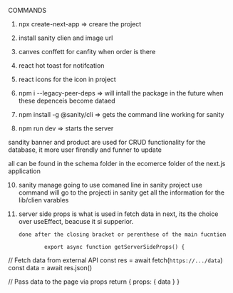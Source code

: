 
COMMANDS 
1. npx create-next-app   => creare the project
2. install sanity clien and image url
3. canves conffett for canfity when order is there
4. react hot toast for notifcation
5. react icons for the icon in project
7. npm i --legacy-peer-deps  => will intall the package in the future when these depenceis become dataed

 8. npm install -g @sanity/cli => gets the command line working for sanity
 9. npm run dev  => starts the server

 sandity banner and product are used for CRUD functionality for the database, it more user firendly and funner to update

all can be found in the schema folder in the ecomerce folder of the next.js application

10. sanity manage
        going to use comaned line in sanity project use command will go to the 
        projecti in sanity get all the information for the lib/clien varables

11. server side props is what is used in fetch data in next, its the choice over useEffect, beacuse it si supperior.

        done after the closing bracket or perenthese of the main fucntion

                export async function getServerSideProps() {
  // Fetch data from external API
  const res = await fetch(`https://.../data`)
  const data = await res.json()

  // Pass data to the page via props
  return { props: { data } }

